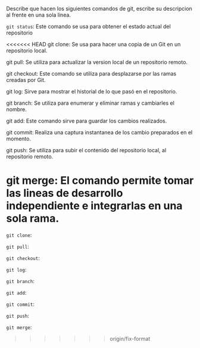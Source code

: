 Describe que hacen los siguientes comandos de git, escribe su descripcion al frente en una sola linea.

`git status`: Este comando se usa para obtener el estado actual del repositorio

<<<<<<< HEAD
git clone: Se usa para hacer una copia de un Git en un repositorio local. 

git pull: Se utiliza para  actualizar la version local de un repositorio remoto. 

git checkout: Este comando se utiliza para desplazarse por las ramas creadas por Git.

git log: Sirve para mostrar el historial de lo que pasó en el repositorio.

git branch: Se utiliza para enumerar y eliminar ramas y cambiarles el nombre. 

git add: Este comando sirve para guardar los cambios realizados.

git commit: Realiza una captura instantanea de los cambio preparados en el momento.

git push: Se utiliza para subir el contenido del repositorio local, al repositorio remoto.

git merge: El comando permite tomar las lineas de desarrollo independiente e integrarlas en una sola rama.
=======
`git clone`:

`git pull`:

`git checkout`:

`git log`:

`git branch`:

`git add`:

`git commit`:

`git push`:

`git merge`:
>>>>>>> origin/fix-format
